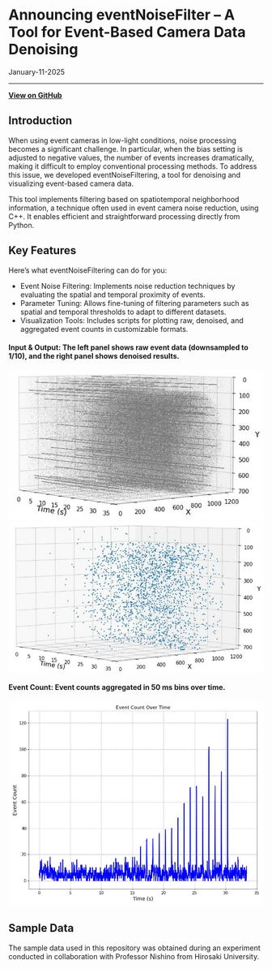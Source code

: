 # Announcing eventNoiseFilter – A Tool for Event-Based Camera Data Denoising
January-11-2025

---

**[View on GitHub](https://github.com/yasuhitoHayashi/eventNoiseFiltering)**  

## Introduction
When using event cameras in low-light conditions, noise processing becomes a significant challenge. In particular, when the bias setting is adjusted to negative values, the number of events increases dramatically, making it difficult to employ conventional processing methods. To address this issue, we developed eventNoiseFiltering, a tool for denoising and visualizing event-based camera data.

This tool implements filtering based on spatiotemporal neighborhood information, a technique often used in event camera noise reduction, using C++. It enables efficient and straightforward processing directly from Python.

## Key Features

Here’s what eventNoiseFiltering can do for you:
- Event Noise Filtering: Implements noise reduction techniques by evaluating the spatial and temporal proximity of events.
- Parameter Tuning: Allows fine-tuning of filtering parameters such as spatial and temporal thresholds to adapt to different datasets.
- Visualization Tools: Includes scripts for plotting raw, denoised, and aggregated event counts in customizable formats.

#### Input & Output: The left panel shows raw event data (downsampled to 1/10), and the right panel shows denoised results.
![Input](posts/pics/eventNoiseFilter/plotAll.jpeg "all")
![Output](posts/pics/eventNoiseFilter/plotFiltered.jpeg "filtered")

#### Event Count: Event counts aggregated in 50 ms bins over time.
![EventCount](posts/pics/eventNoiseFilter/plotEventCount.jpeg "count")

## Sample Data
The sample data used in this repository was obtained during an experiment conducted in collaboration with Professor Nishino from Hirosaki University.
